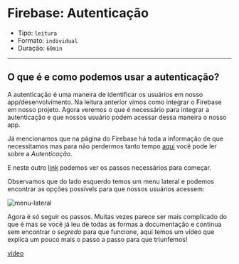 # Firebase: Autenticação

- Tipo: `leitura`
- Formato: `individual`
- Duração: `60min`

***

## O que é e como podemos usar a autenticação?

A autenticação é uma maneira de identificar os usuários em nosso
app/desenvolvimento. Na leitura anterior vimos como integrar o Firebase em nosso
projeto. Agora veremos o que é necessário para integrar a autenticação e que
nossos usuário podem acessar dessa maneira o nosso app.

Já mencionamos que na página do Firebase há toda a informação de que
necessitamos mas para não perdermos tanto tempo
[aqui](https://firebase.google.com/docs/auth/?authuser=0) você pode ler sobre a
*Autenticação*.

E neste outro [link](https://firebase.google.com/docs/auth/web/start?authuser=0)
podemos ver os passos necessários para começar.

Observamos que do lado esquerdo temos um menu lateral e podemos encontrar as
opções possívels para que nossos usuários acessem:

![menu-lateral](https://github.com/Laboratoria/curricula-js/blob/pt/04-social-network/00-rwd/04-firebase-101/side_menu.png?raw=true)

Agora é só seguir os passos. Muitas vezes parece ser mais complicado do que é
mas se você já leu de todas as formas a documentação e continua sem encontrar o
*segredo* para que funcione, aqui temos um vídeo que explica um pouco mais o
passo a passo para que triunfemos!

[vídeo](https://www.youtube.com/watch?v=Ao7zGGUypWI)
